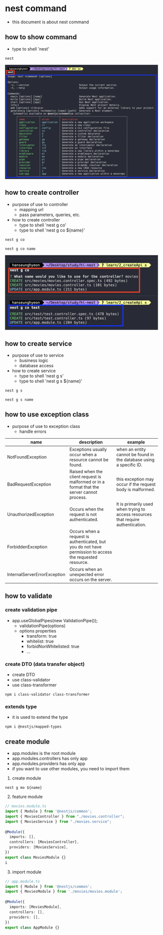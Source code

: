 # nest command

- this document is about nest command

## how to show command

- type to shell 'nest'

```shell
nest
```

![nest command](./img/nest_command.png)

## how to create controller

- purpose of use to controller
  - mapping url
  - pass parameters, queries, etc.
- how to create controller
  - type to shell 'nest g co'
  - type to shell 'nest g co ${name}'

```shell
nest g co
```

```shell
nest g co name
```

![create controller](./img/nest_g_co.png)

## how to create service

- purpose of use to service
  - business logic
  - database access
- how to create service
  - type to shell 'nest g s'
  - type to shell 'nest g s ${name}'

```shell
nest g s
```

```shell
nest g s name
```

## how to use exception class
- purpose of use to exception class
  - handle errors

| name                         | description                                                                                              | example                                                                           |
| ---------------------------- | -------------------------------------------------------------------------------------------------------- | --------------------------------------------------------------------------------- |
| NotFoundException            | Exceptions usually occur when a resource cannot be found.                                                | when an entity cannot be found in the database using a specific ID.               |
| BadRequestException          | Raised when the client request is malformed or in a format that the server cannot process.               | this exception may occur if the request body is malformed.                        |
| UnauthorizedException        | Occurs when the request is not authenticated.                                                            | It is primarily used when trying to access resources that require authentication. |
| ForbiddenException           | Occurs when a request is authenticated, but you do not have permission to access the requested resource. |                                                                                   |
| InternalServerErrorException | Occurs when an unexpected error occurs on the server.                                                    |                                                                                   |


## how to validate
### create validation pipe
  - app.useGlobalPipes(new ValidationPipe());
    - validationPipe(options)
    - options properties
      - transform: true
      - whitelist: true
      - forbidNonWhitelisted: true
      - ...
### create DTO (data transfer object)
  - create DTO
  - use class-validator
  - use class-transformer
```shell
npm i class-validator class-transformer
```

  ### extends type
  - it is used to extend the type
```shell
npm i @nestjs/mapped-types
```

## create module
- app.modules is the root module
- app.modules.controllers has only app
- app.modules.providers has only app
- if you want to use other modules, you need to import them
1. create module
```shell
nest g mo ${name}
```
2. feature module
```typescript
// movies.module.ts
import { Module } from '@nestjs/common';
import { MoviesController } from "./movies.controller";
import { MoviesService } from "./movies.service";

@Module({
  imports: [],
  controllers: [MoviesController],
  providers: [MoviesService],
})
export class MoviesModule {}
i
```
3. import module
```typescript
// app.module.ts
import { Module } from '@nestjs/common';
import { MoviesModule } from './movies/movies.module';

@Module({
  imports: [MoviesModule],
  controllers: [],
  providers: [],
})
export class AppModule {}
```

